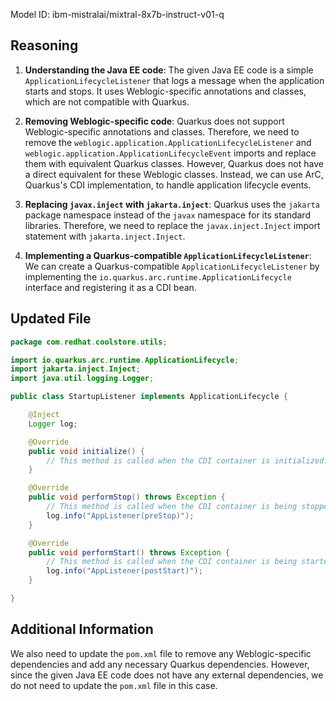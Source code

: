 Model ID: ibm-mistralai/mixtral-8x7b-instruct-v01-q

## Reasoning

1. **Understanding the Java EE code**: The given Java EE code is a simple `ApplicationLifecycleListener` that logs a message when the application starts and stops. It uses Weblogic-specific annotations and classes, which are not compatible with Quarkus.

2. **Removing Weblogic-specific code**: Quarkus does not support Weblogic-specific annotations and classes. Therefore, we need to remove the `weblogic.application.ApplicationLifecycleListener` and `weblogic.application.ApplicationLifecycleEvent` imports and replace them with equivalent Quarkus classes. However, Quarkus does not have a direct equivalent for these Weblogic classes. Instead, we can use ArC, Quarkus's CDI implementation, to handle application lifecycle events.

3. **Replacing `javax.inject` with `jakarta.inject`**: Quarkus uses the `jakarta` package namespace instead of the `javax` namespace for its standard libraries. Therefore, we need to replace the `javax.inject.Inject` import statement with `jakarta.inject.Inject`.

4. **Implementing a Quarkus-compatible `ApplicationLifecycleListener`**: We can create a Quarkus-compatible `ApplicationLifecycleListener` by implementing the `io.quarkus.arc.runtime.ApplicationLifecycle` interface and registering it as a CDI bean.

## Updated File

```java
package com.redhat.coolstore.utils;

import io.quarkus.arc.runtime.ApplicationLifecycle;
import jakarta.inject.Inject;
import java.util.logging.Logger;

public class StartupListener implements ApplicationLifecycle {

    @Inject
    Logger log;

    @Override
    public void initialize() {
        // This method is called when the CDI container is initialized.
    }

    @Override
    public void performStop() throws Exception {
        // This method is called when the CDI container is being stopped.
        log.info("AppListener(preStop)");
    }

    @Override
    public void performStart() throws Exception {
        // This method is called when the CDI container is being started.
        log.info("AppListener(postStart)");
    }

}
```

## Additional Information

We also need to update the `pom.xml` file to remove any Weblogic-specific dependencies and add any necessary Quarkus dependencies. However, since the given Java EE code does not have any external dependencies, we do not need to update the `pom.xml` file in this case.